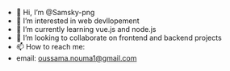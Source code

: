 - 👋 Hi, I’m @Samsky-png
- 👀 I’m interested in web devllopement
- 🌱 I’m currently learning vue.js and node.js
- 💞️ I’m looking to collaborate on frontend and backend projects
- 📫 How to reach me:
- email: oussama.nouma1@gmail.com

<!---
Samsky-png/Samsky-png is a ✨ special ✨ repository because its `README.md` (this file) appears on your GitHub profile.
You can click the Preview link to take a look at your changes.
--->
